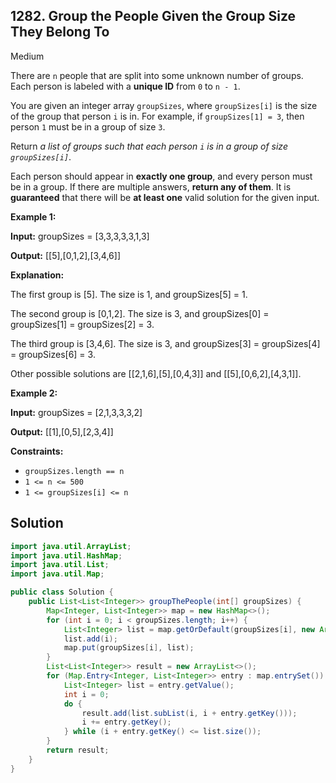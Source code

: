 ## 1282\. Group the People Given the Group Size They Belong To

Medium

There are `n` people that are split into some unknown number of groups. Each person is labeled with a **unique ID** from `0` to `n - 1`.

You are given an integer array `groupSizes`, where `groupSizes[i]` is the size of the group that person `i` is in. For example, if `groupSizes[1] = 3`, then person `1` must be in a group of size `3`.

Return _a list of groups such that each person `i` is in a group of size `groupSizes[i]`_.

Each person should appear in **exactly one group**, and every person must be in a group. If there are multiple answers, **return any of them**. It is **guaranteed** that there will be **at least one** valid solution for the given input.

**Example 1:**

**Input:** groupSizes = [3,3,3,3,3,1,3]

**Output:** [[5],[0,1,2],[3,4,6]]

**Explanation:**

The first group is [5]. The size is 1, and groupSizes[5] = 1.

The second group is [0,1,2]. The size is 3, and groupSizes[0] = groupSizes[1] = groupSizes[2] = 3.

The third group is [3,4,6]. The size is 3, and groupSizes[3] = groupSizes[4] = groupSizes[6] = 3.

Other possible solutions are [[2,1,6],[5],[0,4,3]] and [[5],[0,6,2],[4,3,1]].

**Example 2:**

**Input:** groupSizes = [2,1,3,3,3,2]

**Output:** [[1],[0,5],[2,3,4]]

**Constraints:**

*   `groupSizes.length == n`
*   `1 <= n <= 500`
*   `1 <= groupSizes[i] <= n`

## Solution

```java
import java.util.ArrayList;
import java.util.HashMap;
import java.util.List;
import java.util.Map;

public class Solution {
    public List<List<Integer>> groupThePeople(int[] groupSizes) {
        Map<Integer, List<Integer>> map = new HashMap<>();
        for (int i = 0; i < groupSizes.length; i++) {
            List<Integer> list = map.getOrDefault(groupSizes[i], new ArrayList<>());
            list.add(i);
            map.put(groupSizes[i], list);
        }
        List<List<Integer>> result = new ArrayList<>();
        for (Map.Entry<Integer, List<Integer>> entry : map.entrySet()) {
            List<Integer> list = entry.getValue();
            int i = 0;
            do {
                result.add(list.subList(i, i + entry.getKey()));
                i += entry.getKey();
            } while (i + entry.getKey() <= list.size());
        }
        return result;
    }
}
```